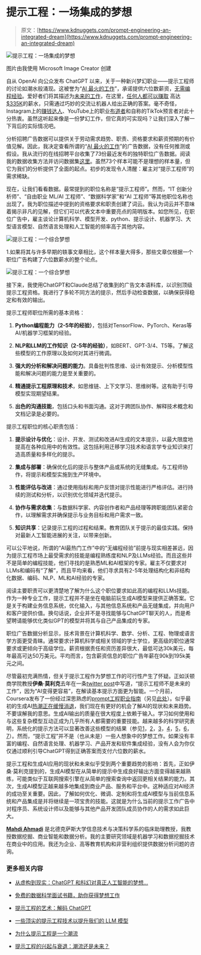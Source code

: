 # 提示工程：一场集成的梦想

> 原文：[https://www.kdnuggets.com/prompt-engineering-an-integrated-dream](https://www.kdnuggets.com/prompt-engineering-an-integrated-dream)

![提示工程：一场集成的梦想](../Images/88c229b1317415dfe2078ac1d864d7fa.png)

图片由我使用 Microsoft Image Creator 创建

自从 OpenAI 向公众发布 ChatGPT 以来，关于一种新兴梦幻职业——提示工程师的讨论如潮水般涌现。这被誉为“[AI 最火的工作](https://www.bloomberg.com/news/videos/2023-07-05/ai-s-hottest-job-prompt-engineer)”，承诺提供六位数薪资，[无需编程经验](https://www.washingtonpost.com/technology/2023/02/25/prompt-engineers-techs-next-big-job/)。爱好者们将其描述为[未来的工作](https://www.weforum.org/agenda/2023/03/new-emerging-jobs-work-skills/)，在这里，[任何人都可以赚取](https://mashable.com/article/what-are-prompt-engineer-jobs-ai) 高达[$335K](https://time.com/6272103/ai-prompt-engineer-job/)的薪水，只需通过巧妙的交流让机器人给出正确的答案。毫不奇怪，Instagram上的[赚钱达人](https://www.instagram.com/reel/Co45VwXqkaV/?igsh=MTB4a3p0dXczbGt6eQ==)、YouTube上的职业[布道者](https://www.youtube.com/watch?v=lVIPPIyCmkM)和自称的TikTok预言者对此十分热衷。虽然这听起来像是一份梦幻工作，但它真的可实现吗？让我们深入了解一下背后的实际情况吧。

分析招聘广告数据可以提供关于劳动需求趋势、职责、资格要求和薪资预期的有价值见解。因此，我决定查看所谓的“[AI 最火的工作](https://www.bloomberg.com/news/videos/2023-07-05/ai-s-hottest-job-prompt-engineer)”的广告数据，没有任何推测或假设。我从流行的在线招聘平台收集了73份最近发布的独特职位广告数据。阅读我的数据收集方法并访问数据集[这里](https://github.com/ahmadi-analyst/prompt-eng-job-ads)。虽然73个样本可能不是理想的样本量，但它为我们的分析提供了全面的起点。初步的发现令人清醒：雇主对“提示工程师”的需求稀缺。

现在，让我们看看数据。最常提到的职位名称是“提示工程师”。然而，“IT 创新分析师”、“自由职业 ML/AI 工程师”、“数据科学家”和“AI 工程师”等其他职位名称也出现了。我为职位描述中提到的资格要求和职责创建了词云。我认为词云并不意味着揭示非凡的见解，但它们可以代表文本中重要亮点的简明版本。如您所见，在职位广告中，雇主谈论计算机科学、模型开发、python、提示设计、机器学习、大型语言模型、自然语言处理和人工智能的频率高于其他内容。

![提示工程：一个综合梦想](../Images/3af3321c739cdfcde82c88d620c58aa7.png)

1.如果将其与许多早期的轶事文章相比，这个样本量大得多，那些文章仅根据一个职位广告构建了六位数薪水的整个论点。

![提示工程：一个综合梦想](../Images/4ee495214c5783f1b6c0b2f2145c4784.png)

接下来，我使用ChatGPT和Claude总结了收集到的广告文本语料库，以识别顶级提示工程资格。我进行了多轮不同方法的提示，然后手动检查数据，以确保获得稳定和有效的输出。

提示工程师职位所需的基本资格：

1.  **Python编程能力（2-5年的经验）**，包括对TensorFlow、PyTorch、Keras等AI/机器学习框架的经验。

1.  **NLP和LLM的工作知识（2-5年的经验）**，如BERT、GPT-3/4、T5等。了解这些模型的工作原理以及如何对其进行微调。

1.  **强大的分析和解决问题的能力**。具备批判性思维、设计有效提示、分析模型性能和解决问题的能力是至关重要的。

1.  **精通提示工程原理和技术**，如思维链、上下文学习、思维树等。这有助于引导模型实现期望结果。

1.  **出色的沟通技能**，包括口头和书面沟通。这对于跨团队协作、解释技术概念和文档记录是必要的。

提示工程职位的核心职责包括：

1.  **提示设计与优化**：设计、开发、测试和改进AI生成的文本提示，以最大限度地提高在各种应用中的有效性。这包括利用迁移学习技术和语言学专业知识来打造高质量和多样化的提示。

1.  **集成与部署**：确保优化后的提示与整体产品或系统的无缝集成。与工程师协作，将提示和模型实施到生产环境中。

1.  **性能评估与改进**：通过使用指标和用户反馈对提示性能进行严格评估。进行持续的测试和分析，以识别优化领域并迭代提示。

1.  **协作与需求收集**：与数据科学家、内容创作者和产品经理等跨职能团队紧密合作，以理解需求并确保提示与业务目标和用户需求一致。

1.  **知识共享**：记录提示工程的过程和结果。教育团队关于提示的最佳实践。保持对最新人工智能进展的关注，以带来创新。

可以公平地说，所谓的“AI最热门工作”中的“无编程经验”前提与现实相差甚远，因为提示工程市场上最受需求的技能是编程熟练度和NLP及LLMs经验。而且这些并不是简单的编程技能，他们寻找的是熟悉ML和AI框架的专家。雇主不仅要求对LLMs和编码有“了解”，而且平均来看，他们寻求具有2-5年处理结构化和非结构化数据、编码、NLP、ML和AI经验的专家。

阅读主要职责可以更清楚地了解为什么这个职位要求如此高的编程和LLMs技能。作为一种专业工作，提示工程并不是坐在电脑前玩生成AI模型来提供正确答案。它是关于构建业务信息系统，优化输入，与其他信息系统和产品无缝集成，并向用户和客户提供价值。换句话说，企业并不是寻找能够与ChatGPT聊天的人，而是希望聘请能够优化类似GPT的模型并将其与自己产品集成的专家。

职位广告数据分析显示，技术背景在计算机科学、数学、分析、工程、物理或语言学方面更受青睐。通常要求计算机科学或相关领域的学士学位，更高级的职位通常要求或更倾向于高级学位。薪资根据责任和资历差异很大，最低可达30k美元，每年最高可达50万美元。平均而言，包含薪资信息的职位广告年薪在90k到195k美元之间。

尽管最初充满热情，但关于提示工程作为梦想工作的可行性产生了怀疑。正如沃顿商学院教授**伊桑·莫利克**去年在一条[twitter post](https://twitter.com/emollick/status/1627804798224580608)中写道，“提示工程师不是未来的工作”，因为“AI变得更容易”，在解读基本提示方面更为智能。一个月前，Coursera发布了一份经过深思熟虑的[prompt工程职业指南](https://www.coursera.org/articles/prompt-engineering-jobs)（另见[此处](https://www.techtarget.com/whatis/feature/Skills-needed-to-become-a-prompt-engineer)）。似乎最初的生成AI[热潮正在缓慢消退](/why-prompt-engineering-is-a-fad)，我们现在有更好的机会了解AI的现状和未来趋势。不要误解我的意思。生成AI输出的质量在很大程度上依赖于输入。学习如何使用和与这些复杂模型互动正成为几乎所有人都需要的重要技能。越来越多的科学研究表明，系统化的提示方法可以显著改善这些模型的结果（参见[1](https://arxiv.org/abs/2201.11903)，[2](https://arxiv.org/abs/2304.14670)，[3](https://arxiv.org/abs/2303.08769)，[4](https://arxiv.org/abs/2301.08721)，[5](https://dl.acm.org/doi/abs/10.1145/3491101.3519729?casa_token=DZRbqRwuGfoAAAAA:FDvB1bUOqHo0VXei8bOjYAW9YdwDg6Zx-EO3jW_hF80GEo2G3kcJvRjmfeYD4FYIIGxS8zwYrzbh)，[6](https://arxiv.org/abs/2308.10379)，[7](https://arxiv.org/abs/2401.14043)）。然而，“提示工程”并不是（也从未是）一些人想象中的梦想工作。如果没有丰富的编程、自然语言处理、机器学习、产品开发和软件集成经验，没有人会为你仅仅通过顺利引导ChatGPT得到正确答案而支付六位数的薪水。

提示工程和生成AI应用的现状和未来似乎受到两个重要趋势的影响：首先，正如伊桑·莫利克提到的，生成AI模型在从简单的提示中生成良好输出方面变得越来越熟练，可能类似于互联网搜索引擎在从简单的搜索查询中返回更相关结果的能力。其次，生成AI模型正越来越多地集成到商业产品、服务和平台中。这种适应对AI经济的成功至关重要。因此，了解如何优化、微调、定制和将生成AI模型与当前信息系统和产品集成是并将继续是一项宝贵的技能。这就是为什么当前的提示工作广告中对程序员、系统设计师以及能够与其他产品开发团队成员协作的人的需求如此巨大。

**[Mahdi Ahmadi](https://www.linkedin.com/in/ahmadi-analyst/)** 是北德克萨斯大学信息技术与决策科学系的临床助理教授，我教授数据挖掘、商业智能和数据分析。我的主要研究领域是机器学习和数据挖掘技术在商业中的应用。我还为企业、高等教育机构和非营利组织提供数据分析问题的咨询。

### 更多相关内容

+   [从虚构到现实：ChatGPT 和科幻对真正人工智能的梦想…](https://www.kdnuggets.com/from-fiction-to-reality-chatgpt-and-the-sci-fi-dream-of-true-ai-conversation)

+   [免费的数据科学面试书籍，助你获得梦想工作](https://www.kdnuggets.com/free-data-science-interview-book-to-land-your-dream-job)

+   [提示工程的艺术：解码 ChatGPT](https://www.kdnuggets.com/2023/06/art-prompt-engineering-decoding-chatgpt.html)

+   [一些顶尖的提示工程技术以提升我们的 LLM 模型](https://www.kdnuggets.com/some-kick-ass-prompt-engineering-techniques-to-boost-our-llm-models)

+   [为什么提示工程是一个潮流](https://www.kdnuggets.com/why-prompt-engineering-is-a-fad)

+   [提示工程的兴起与衰退：潮流还是未来？](https://www.kdnuggets.com/the-rise-and-fall-of-prompt-engineering-fad-or-future)
